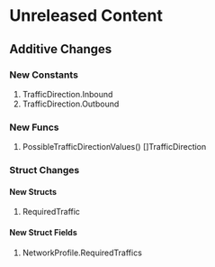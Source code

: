 # Unreleased Content

## Additive Changes

### New Constants

1. TrafficDirection.Inbound
1. TrafficDirection.Outbound

### New Funcs

1. PossibleTrafficDirectionValues() []TrafficDirection

### Struct Changes

#### New Structs

1. RequiredTraffic

#### New Struct Fields

1. NetworkProfile.RequiredTraffics
